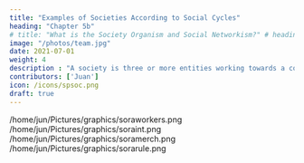 ```yaml
---
title: "Examples of Societies According to Social Cycles"
heading: "Chapter 5b"
# title: "What is the Society Organism and Social Networkism?" # heading: "The System to Harmonize Minds Into a Society"
image: "/photos/team.jpg"
date: 2021-07-01
weight: 4
description : "A society is three or more entities working towards a common interest or goal"
contributors: ['Juan']
icon: /icons/spsoc.png
draft: true
---
```




/home/jun/Pictures/graphics/soraworkers.png
/home/jun/Pictures/graphics/soraint.png
/home/jun/Pictures/graphics/soramerch.png
/home/jun/Pictures/graphics/sorarule.png